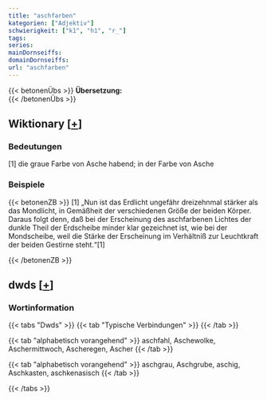 ```yaml
---
title: "aschfarben"
kategorien: ["Adjektiv"]
schwierigkeit: ["k1", "h1", "r_"]
tags:
series:
mainDornseiffs:
domainDornseiffs:
url: "aschfarben"
---
```


{{< betonenÜbs >}}
**Übersetzung:**  
{{< /betonenÜbs >}}

## Wiktionary [[+](https://de.wiktionary.org/wiki/aschfarben)]

### Bedeutungen
[1] die graue Farbe von Asche habend; in der Farbe von Asche  

### Beispiele
{{< betonenZB >}}
[1] „Nun ist das Erdlicht ungefähr dreizehnmal stärker als das Mondlicht, in Gemäßheit der verschiedenen Größe der beiden Körper. Daraus folgt denn, daß bei der Erscheinung des aschfarbenen Lichtes der dunkle Theil der Erdscheibe minder klar gezeichnet ist, wie bei der Mondscheibe, weil die Stärke der Erscheinung im Verhältniß zur Leuchtkraft der beiden Gestirne steht.“[1]  

{{< /betonenZB >}}


## dwds [[+](https://www.dwds.de/wb/aschfarben)]

### Wortinformation
{{< tabs "Dwds" >}}
{{< tab "Typische Verbindungen" >}}
{{< /tab >}}

{{< tab "alphabetisch vorangehend" >}}
aschfahl, Aschewolke, Aschermittwoch, Ascheregen, Ascher
{{< /tab >}}

{{< tab "alphabetisch vorangehend" >}}
aschgrau, Aschgrube, aschig, Aschkasten, aschkenasisch
{{< /tab >}}

{{< /tabs >}}


